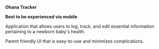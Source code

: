 **Ohana Tracker**

**Best to be experienced via mobile**

Application that allows users to log, track, and edit essential information pertaining to a newborn baby's health.

Parent friendly UI that is easy-to-use and minimizes complications.

